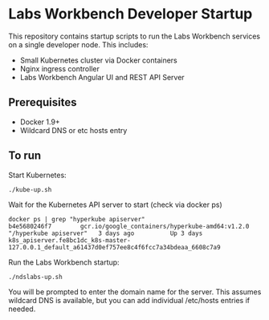 # Labs Workbench Developer Startup

This repository contains startup scripts to run the Labs Workbench services on a single developer node. This includes:
* Small Kubernetes cluster via Docker containers
* Nginx ingress controller
* Labs Workbench Angular UI and REST API Server

## Prerequisites
* Docker 1.9+
* Wildcard DNS or etc hosts entry

## To run
Start Kubernetes:
```
./kube-up.sh
```

Wait for the Kubernetes API server to start (check via docker ps)

```
docker ps | grep "hyperkube apiserver"
b4e5680246f7        gcr.io/google_containers/hyperkube-amd64:v1.2.0           "/hyperkube apiserver"   3 days ago          Up 3 days                                    k8s_apiserver.fe8bc1dc_k8s-master-127.0.0.1_default_a61437d0ef757ee8c4f6fcc7a34bdeaa_6608c7a9
```

Run the Labs Workbench startup:

```
./ndslabs-up.sh
```

You will be prompted to enter the domain name for the server. This assumes wildcard DNS is available, but you can add individual /etc/hosts entries if needed.
